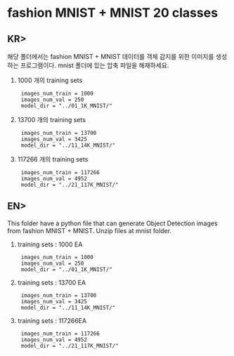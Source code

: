 # fashion MNIST + MNIST 20 classes

## KR> 

해당 폴더에서는 fashion MNIST + MNIST 데이터를 객체 감지를 위한 이미지를 생성하는 프로그램이다.
mnist 폴더에 있는 압축 파일을 해재하세요.

1) 1000 개의 training sets

        images_num_train = 1000
        images_num_val = 250
        model_dir = "../01_1K_MNIST/"

2) 13700 개의 training sets

        images_num_train = 13700
        images_num_val = 3425
        model_dir = "../11_14K_MNIST/"

3) 117266 개의 training sets

        images_num_train = 117266
        images_num_val = 4952
        model_dir = "../21_117K_MNIST/"

## EN> 

This folder have a python file that can generate Object Detection images from fashion MNIST + MNIST.
Unzip files at mnist folder.

1) training sets : 1000 EA

        images_num_train = 1000    
        images_num_val = 250    
        model_dir = "../01_1K_MNIST/"

2) training sets : 13700 EA

        images_num_train = 13700    
        images_num_val = 3425    
        model_dir = "../11_14K_MNIST/"

3) training sets : 117266EA

        images_num_train = 117266    
        images_num_val = 4952    
        model_dir = "../21_117K_MNIST/"

